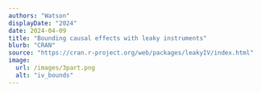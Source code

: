 ```yaml
---
authors: "Watson"
displayDate: "2024"
date: 2024-04-09
title: "Bounding causal effects with leaky instruments"
blurb: "CRAN"
source: "https://cran.r-project.org/web/packages/leakyIV/index.html"
image:
  url: /images/3part.png
  alt: "iv_bounds"
---
```

